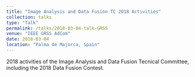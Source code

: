 ```yaml
---
title: "Image Analysis and Data Fusion TC 2018 Activities"
collection: talks
type: "Talk"
permalink: /talks/2018-03-04-talk-GRSS
venue: "IEEE GRSS AdCom"
date: 2018-03-04
location: "Palma de Majorca, Spain"
---
```


2018 activities of the Image Analysis and Data Fusion Tecnical Committee, including the 2018 Data Fusion Contest.